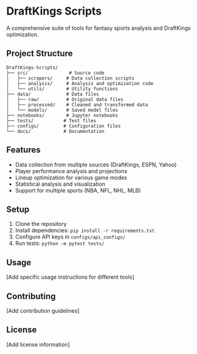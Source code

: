 # DraftKings Scripts

A comprehensive suite of tools for fantasy sports analysis and DraftKings optimization.

## Project Structure

```
DraftKings-Scripts/
├── src/               # Source code
│   ├── scrapers/     # Data collection scripts
│   ├── analysis/     # Analysis and optimization code
│   └── utils/        # Utility functions
├── data/             # Data files
│   ├── raw/          # Original data files
│   ├── processed/    # Cleaned and transformed data
│   └── models/       # Saved model files
├── notebooks/        # Jupyter notebooks
├── tests/           # Test files
├── configs/         # Configuration files
└── docs/            # Documentation
```

## Features

- Data collection from multiple sources (DraftKings, ESPN, Yahoo)
- Player performance analysis and projections
- Lineup optimization for various game modes
- Statistical analysis and visualization
- Support for multiple sports (NBA, NFL, NHL, MLB)

## Setup

1. Clone the repository
2. Install dependencies: `pip install -r requirements.txt`
3. Configure API keys in `configs/api_configs/`
4. Run tests: `python -m pytest tests/`

## Usage

[Add specific usage instructions for different tools]

## Contributing

[Add contribution guidelines]

## License

[Add license information]
